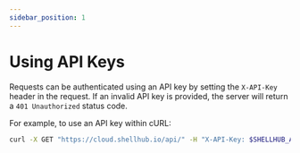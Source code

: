 ```yaml
---
sidebar_position: 1
---
```


# Using API Keys

Requests can be authenticated using an API key by setting the `X-API-Key`
header in the request. If an invalid API key is provided, the server will
return a `401 Unauthorized` status code.

For example, to use an API key within cURL:

```bash
curl -X GET "https://cloud.shellhub.io/api/" -H "X-API-Key: $SHELLHUB_API_KEY"
```
